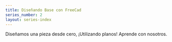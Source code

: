 ```yaml
---
title: Diseñando Base con FreeCad
series_number: 2
layout: series-index
---
```


Diseñamos una pieza desde cero, ¡Utilizando planos!
Aprende con nosotros.
